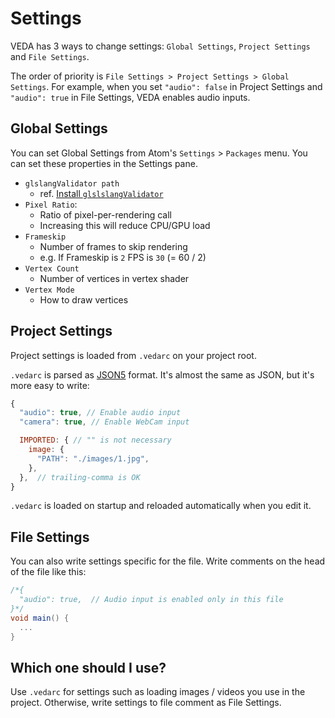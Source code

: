 # Settings

VEDA has 3 ways to change settings: `Global Settings`, `Project Settings` and `File Settings`.

The order of priority is `File Settings > Project Settings > Global Settings`.
For example, when you set `"audio": false` in Project Settings and `"audio": true` in File Settings, VEDA enables audio inputs.


## Global Settings

You can set Global Settings from Atom's `Settings` > `Packages` menu.
You can set these properties in the Settings pane.

- `glslangValidator path`
  - ref. [Install `glslslangValidator`](/atom#glslslangvalidator)
- `Pixel Ratio`:
  - Ratio of pixel-per-rendering call
  - Increasing this will reduce CPU/GPU load
- `Frameskip`
  - Number of frames to skip rendering
  - e.g. If Frameskip is `2` FPS is `30` (= 60 / 2)
- `Vertex Count`
  - Number of vertices in vertex shader
- `Vertex Mode`
  - How to draw vertices


## Project Settings

Project settings is loaded from `.vedarc` on your project root.

`.vedarc` is parsed as [JSON5](https://github.com/json5/json5) format.
It's almost the same as JSON, but it's more easy to write:

```js
{
  "audio": true, // Enable audio input
  "camera": true, // Enable WebCam input

  IMPORTED: { // "" is not necessary
    image: {
      "PATH": "./images/1.jpg",
    },
  },  // trailing-comma is OK
}
```

`.vedarc` is loaded on startup and reloaded automatically when you edit it.


## File Settings

You can also write settings specific for the file.
Write comments on the head of the file like this:

```glsl
/*{
  "audio": true,  // Audio input is enabled only in this file
}*/
void main() {
  ...
}
```


## Which one should I use?

Use `.vedarc` for settings such as loading images / videos you use in the project.
Otherwise, write settings to file comment as File Settings.
